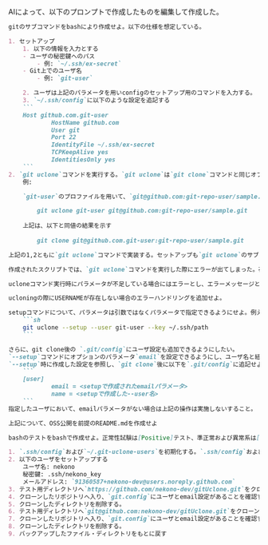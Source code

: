 AIによって、以下のプロンプトで作成したものを編集して作成した。

```md
gitのサブコマンドをbashにより作成せよ。以下の仕様を想定している。 

1. セットアップ
    1. 以下の情報を入力とする
    - ユーザの秘密鍵へのパス
        - 例: `~/.ssh/ex-secret`
    - Git上でのユーザ名
        - 例: `git-user`

    2. ユーザは上記のパラメータを用いconfigのセットアップ用のコマンドを入力する。
    3. `~/.ssh/config`に以下のような設定を追記する
    ```
    Host github.com.git-user
            HostName github.com
            User git
            Port 22
            IdentityFile ~/.ssh/ex-secret
            TCPKeepAlive yes
            IdentitiesOnly yes
    ```
2. `git uclone`コマンドを実行する。`git uclone`は`git clone`コマンドと同じオプションを持つが、第一引数には 1 で作成したユーザ名を取る。  
    例: 

    `git-user`のプロファイルを用いて、`git@github.com:git-repo-user/sample.git`をcloneする。  

        git uclone git-user git@github.com:git-repo-user/sample.git
    
    上記は、以下と同値の結果を示す
    
        git clone git@github.com.git-user:git-repo-user/sample.git

上記の1,2ともに`git uclone`コマンドで実装する。セットアップも`git uclone`のサブコマンドとして実行できるようにせよ。
```

```md
作成されたスクリプトでは、`git uclone`コマンドを実行した際にエラーが出てしまった。存在しないコマンドを実行した場合にヘルプが出るようにしてほしい。
```


```md
ucloneコマンド実行時にパラメータが不足している場合にはエラーとし、エラーメッセージとヘルプを表示できるようにせよ。
```

```md
ucloningの際にUSERNAMEが存在しない場合のエラーハンドリングを追加せよ。
```

```md
setupコマンドについて、パラメータは引数ではなくパラメータで指定できるようにせよ。例えば以下のように。
    ```sh
    git uclone --setup --user git-user --key ~/.ssh/path
    ```
```

```md
さらに、git clone後の `.git/config`にユーザ設定も追加できるようにしたい。
`--setup`コマンドにオプションのパラメータ`email`を設定できるようにし、ユーザ名と紐づける形で本スクリプト用の設定を作成せよ
`--setup`時に作成した設定を参照し、`git clone`後に以下を`.git/config`に追記せよ。
    ```
    [user]
            email = <setupで作成されたemailパラメータ>
            name = <setupで作成した--user名>
    ```
指定したユーザにおいて、emailパラメータがない場合は上記の操作は実施しないすること。
```

```md
上記について、OSS公開を前提のREADME.mdを作成せよ
```

```md
bashのテストをbashで作成せよ。正常性試験は[Positive]テスト、準正常および異常系は[Negative]テストとすること。

1. `.ssh/config`および`~/.git-uclone-users`を初期化する。`.ssh/config`および`~/.git-uclone-users`はバックアップすること。
2. 以下のユーザをセットアップする
    ユーザ名: nekono
    秘密鍵: .ssh/nekono_key
    メールアドレス: `91360587+nekono-dev@users.noreply.github.com`
3. テスト用ディレクトリへ`https://github.com/nekono-dev/gitUclone.git`をクローンする。
4. クローンしたリポジトリへ入り、`git.config`にユーザとemail設定があることを確認する。
5. クローンしたディレクトリを削除する。
6. テスト用ディレクトリへ`git@github.com:nekono-dev/gitUclone.git`をクローンする。
7. クローンしたリポジトリへ入り、`git.config`にユーザとemail設定があることを確認する。
8. クローンしたディレクトリを削除する。
9. バックアップしたファイル・ディレクトリをもとに戻す
```
